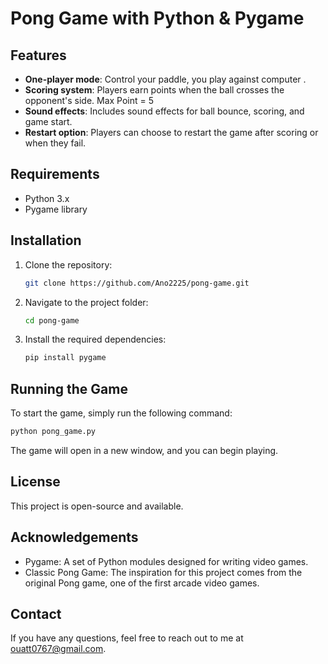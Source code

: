 # Pong Game with Python & Pygame

## Features

- **One-player mode**: Control your paddle, you play against computer .
- **Scoring system**: Players earn points when the ball crosses the opponent's side. Max Point = 5
- **Sound effects**: Includes sound effects for ball bounce, scoring, and game start.
- **Restart option**: Players can choose to restart the game after scoring or when they fail.

## Requirements

- Python 3.x
- Pygame library

## Installation

1. Clone the repository:

   ```bash
   git clone https://github.com/Ano2225/pong-game.git
   ```

2. Navigate to the project folder:

   ```bash
   cd pong-game
   ```

3. Install the required dependencies:

   ```bash
   pip install pygame
   ```

## Running the Game

To start the game, simply run the following command:

```bash
python pong_game.py
```

The game will open in a new window, and you can begin playing.

## License

This project is open-source and available.

## Acknowledgements

- Pygame: A set of Python modules designed for writing video games.
- Classic Pong Game: The inspiration for this project comes from the original Pong game, one of the first arcade video games.

## Contact

If you have any questions, feel free to reach out to me at ouatt0767@gmail.com.
